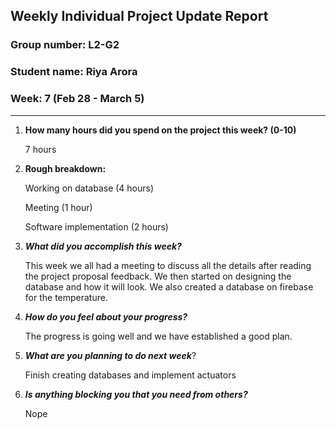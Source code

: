 ## Weekly Individual Project Update Report
### Group number: L2-G2
### Student name: Riya Arora
### Week: 7 (Feb 28 - March 5)
___
1. **How many hours did you spend on the project this week? (0-10)**

     7 hours

2. **Rough breakdown:**
 
     Working on database (4 hours)

     Meeting (1 hour)

     Software implementation (2 hours)

4. ***What did you accomplish this week?*** 

     This week we all had a meeting to discuss all the details after reading the project proposal feedback. We then started on
     designing the database and how it will look. We also created a database on firebase for the temperature.

5. ***How do you feel about your progress?*** 

     The progress is going well and we have established a good plan.

6. ***What are you planning to do next week***?

     Finish creating databases and implement actuators

7. ***Is anything blocking you that you need from others?***
   
     Nope





   
